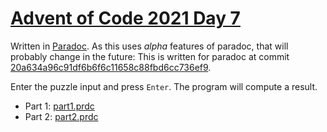 # [Advent of Code 2021 Day 7](https://adventofcode.com/2021/day/7)

Written in [Paradoc](https://github.com/betaveros/paradoc). As this uses *alpha* features of paradoc, that will probably change in the future: This is written for paradoc at commit [20a634a96c91df6b6f6c11658c88fbd6cc736ef9](https://github.com/betaveros/paradoc/commit/20a634a96c91df6b6f6c11658c88fbd6cc736ef9).

Enter the puzzle input and press `Enter`. The program will compute a result.

  * Part 1: [part1.prdc](part1.prdc)
  * Part 2: [part2.prdc](part2.prdc)
